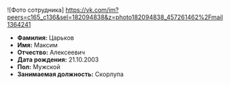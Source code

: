 ![Фото сотрудника] https://vk.com/im?peers=c165_c136&sel=182094838&z=photo182094838_457261462%2Fmail1364241
- **Фамилия:** Царьков
- **Имя:** Максим
- **Отчество:** Алексеевич
- **Дата рождения:** 21.10.2003
- **Пол:** Мужской
- **Занимаемая должность:** Скорлупа 
